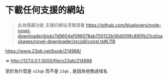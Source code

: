 # 下載任何支援的網站

> 此為隱藏功能
> 支援的網站清單請看 https://github.com/bluelovers/node-novel-downloader/blob/7d9604af096078ab700122b06d009fc895fb21cd/packages/novel-downloader/src/all/const.ts#L118

https://www.23qb.net/book/214988/

=> http://127.0.0.1:3000/file/x23qb/214988

至於為什麼是 `x23qb` 而不是 `23qb` , 是因為他換過域名

